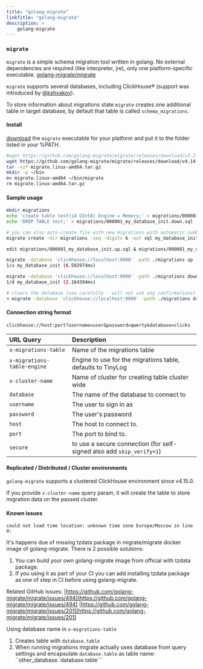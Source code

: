 ```yaml
---
title: "golang-migrate"
linkTitle: "golang-migrate"
description: >
    golang-migrate
---
```

### `migrate`

`migrate` is a simple schema migration tool written in golang. No external dependencies are required (like interpreter, jre), only one platform-specific executable. [golang-migrate/migrate](https://github.com/golang-migrate/migrate)

`migrate` supports several databases, including ClickHouse® (support was introduced by [@kshvakov](https://github.com/kshvakov)).

To store information about migrations state `migrate` creates one additional table in target database, by default that table is called `schema_migrations`.

#### Install

[download](https://github.com/golang-migrate/migrate/releases) the `migrate` executable for your platform and put it to the folder listed in your %PATH.

```bash
#wget https://github.com/golang-migrate/migrate/releases/download/v3.2.0/migrate.linux-amd64.tar.gz
wget https://github.com/golang-migrate/migrate/releases/download/v4.14.1/migrate.linux-amd64.tar.gz
tar -xzf migrate.linux-amd64.tar.gz
mkdir -p ~/bin
mv migrate.linux-amd64 ~/bin/migrate
rm migrate.linux-amd64.tar.gz
```

#### Sample usage

```bash
mkdir migrations
echo 'create table test(id UInt8) Engine = Memory;' > migrations/000001_my_database_init.up.sql
echo 'DROP TABLE test;' > migrations/000001_my_database_init.down.sql

# you can also auto-create file with new migrations with automatic numbering like that:
migrate create -dir migrations -seq -digits 6 -ext sql my_database_init

edit migrations/000001_my_database_init.up.sql & migrations/000001_my_database_init.down.sql

migrate -database 'clickhouse://localhost:9000' -path ./migrations up
1/u my_database_init (6.502974ms)

migrate -database 'clickhouse://localhost:9000' -path ./migrations down
1/d my_database_init (2.164394ms)

# clears the database (use carefully - will not ask any confirmations)
➜ migrate -database 'clickhouse://localhost:9000' -path ./migrations drop
```

#### Connection string format

`clickhouse://host:port?username=user&password=qwerty&database=clicks`

| URL Query | Description |
| :--- | :--- |
| `x-migrations-table`| Name of the migrations table |
| `x-migrations-table-engine`| Engine to use for the migrations table, defaults to TinyLog |
| `x-cluster-name` | Name of cluster for creating table cluster wide |
| `database` | The name of the database to connect to |
| `username` | The user to sign in as |
| `password` | The user's password |
| `host` | The host to connect to. |
| `port` | The port to bind to. |
| `secure` | to use a secure connection (for self-signed also add `skip_verify=1`) |

#### Replicated / Distributed / Cluster environments

`golang-migrate` supports a clustered ClickHouse environment since v4.15.0.

If you provide `x-cluster-name` query param, it will create the table to store migration data on the passed cluster.

#### Known issues

`could not load time location: unknown time zone Europe/Moscow in line 0:`

It's happens due of missing tzdata package in migrate/migrate docker image of golang-migrate.
There is 2 possible solutions:

1. You can build your own golang-migrate image from official with tzdata package.
2. If you using it as part of your CI you can add installing tzdata package as one of step in CI before using golang-migrate.

Related GitHub issues:
[https://github.com/golang-migrate/migrate/issues/494](https://github.com/golang-migrate/migrate/issues/494)
[https://github.com/golang-migrate/migrate/issues/201](https://github.com/golang-migrate/migrate/issues/201)

Using database name in `x-migrations-table`

1. Creates table with `database.table`
2. When running migrations migrate actually uses database from query settings and encapsulate `database.table` as table name: ``other_database.`database.table```
